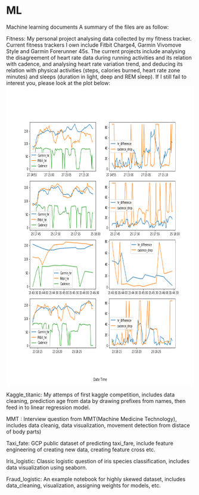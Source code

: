 # ML
Machine learning documents
A summary of the files are as follow:

Fitness: My personal project analysing data collected by my fitness tracker. Current fitness trackers I own include Fitbit Charge4, Garmin Vivomove Style and Garmin Forerunner 45s.
The current projects include analysing the disagreement of heart rate data during running activities and its relation with cadence, and analysing heart rate variation trend, and deducing its relation with physical activities (steps, calories burned, heart rate zone minutes) and sleeps (duration in light, deep and REM sleep).
If I still fail to interest you, please look at the plot below:
<img src='./Fitness/cadence_plot.png' height=800>

Kaggle_titanic: My attemps of first kaggle competition, includes data cleaning, prediction age from data by drawing prefixes from names, then feed in to linear regression model.

MMT : Interview question from MMT(Machine Medicine Technology), includes data cleanig, data visualization, movement detection from distace of body parts)

Taxi_fate: GCP public dataset of predicting taxi_fare, include feature engineering of creating new data, creating feature cross etc.

Iris_logistic: Classic logistic question of iris species classification, includes data visualization using seaborn.

Fraud_logistic: An example notebook for highly skewed dataset, includes data_cleaning, visualization, assigning weights for models, etc.
